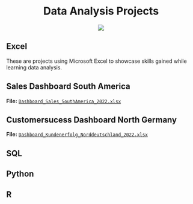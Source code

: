 <h1 align="center"> Data Analysis Projects</h1>

<p align="center">
<img src="https://i.postimg.cc/K8mbkyhz/Logo-Black.png"/>
</p>

## Excel

These are projects using Microsoft Excel to showcase skills gained while learning data analysis.

## Sales Dashboard South America
**File:** [`Dashboard_Sales_SouthAmerica_2022.xlsx`](https://github.com/blackcrowX/Data_Analysis_Projects/blob/main/Excel/Dashboard_Sales_SouthAmerica_2022.xlsx)

## Customersucess Dashboard North Germany
**File:** [`Dashboard_Kundenerfolg_Norddeutschland_2022.xlsx`](https://github.com/blackcrowX/Data_Analysis_Portfolio/blob/main/Excel/Dashboard_Kundenerfolg_Norddeutschland_2022.xlsx)

## SQL

## Python

## R
